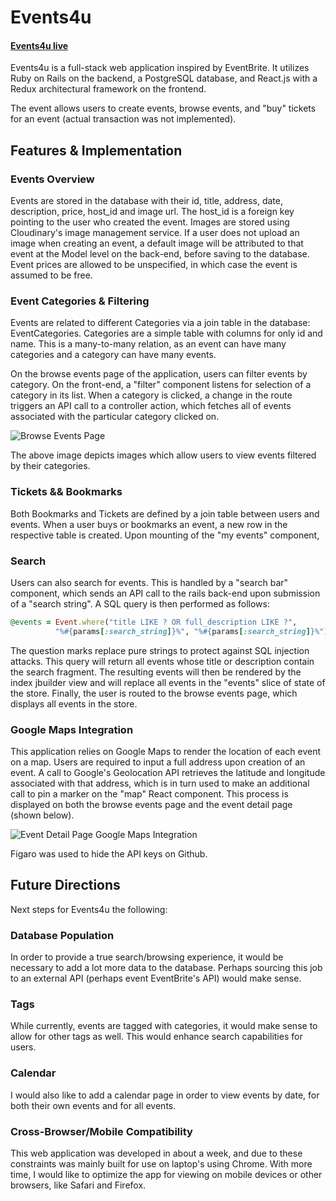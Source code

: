 # Events4u

#### [Events4u live](https://events4u.herokuapp.com "Events4U Homepage")

Events4u is a full-stack web application inspired by EventBrite. It utilizes Ruby on Rails on the backend, a PostgreSQL database, and React.js with a Redux architectural framework on the frontend.

The event allows users to create events, browse events, and "buy" tickets for an event (actual transaction was not implemented).

## Features & Implementation

### Events Overview

Events are stored in the database with their id, title, address, date, description, price, host_id and image url. The host_id is a foreign key pointing to the user who created the event. Images are stored using Cloudinary's image management service. If a user does not upload an image when creating an event, a default image will be attributed to that event at the Model level on the back-end, before saving to the database. Event prices are allowed to be unspecified, in which case the event is assumed to be free.

### Event Categories & Filtering

Events are related to different Categories via a join table in the database: EventCategories. Categories are a simple table with columns for only id and name. This is a many-to-many relation, as an event can have many categories and a category can have many events.

On the browse events page of the application, users can filter events by category. On the front-end, a "filter" component listens for selection of a category in its list. When a category is clicked, a change in the route triggers an API call to a controller action, which fetches all of events associated with the particular category clicked on.

![Browse Events Page](http://res.cloudinary.com/events4u/image/upload/v1495660853/BrowseByTopCategory_dvzaxu.png)

The above image depicts images which allow users to view events filtered by their categories.

### Tickets && Bookmarks

Both Bookmarks and Tickets are defined by a join table between users and events. When a user buys or bookmarks an event, a new row in the respective table is created. Upon mounting of the "my events" component,

### Search

Users can also search for events. This is handled by a "search bar" component, which sends an API call to the rails back-end upon submission of a "search string". A SQL query is then performed as follows:
````ruby
@events = Event.where("title LIKE ? OR full_description LIKE ?",
          "%#{params[:search_string]}%", "%#{params[:search_string]}%")
````
The question marks replace pure strings to protect against SQL injection attacks. This query will return all events whose title or description contain the search fragment. The resulting events will then be rendered by the index jbuilder view and will replace all events in the "events" slice of state of the store. Finally, the user is routed to the browse events page, which displays all events in the store.


### Google Maps Integration

This application relies on Google Maps to render the location of each event on a map. Users are required to input a full address upon creation of an event. A call to Google's Geolocation API retrieves the latitude and longitude associated with that address, which is in turn used to make an additional call to pin a marker on the "map" React component. This process is displayed on both the browse events page and the event detail page (shown below).

![Event Detail Page Google Maps Integration](http://res.cloudinary.com/events4u/image/upload/v1495662320/Screen_Shot_2017-05-24_at_2.36.56_PM_i7tgvp.png)

Figaro was used to hide the API keys on Github.


## Future Directions

Next steps for Events4u the following:

### Database Population

In order to provide a true search/browsing experience, it would be necessary to add a lot more data to the database. Perhaps sourcing this job to an external API (perhaps event EventBrite's API) would make sense.

### Tags

While currently, events are tagged with categories, it would make sense to allow for other tags as well. This would enhance search capabilities for users.

### Calendar

I would also like to add a calendar page in order to view events by date, for both their own events and for all events.

### Cross-Browser/Mobile Compatibility

This web application was developed in about a week, and due to these constraints was mainly built for use on laptop's using Chrome. With more time, I would like to optimize the app for viewing on mobile devices or other browsers, like Safari and Firefox.
